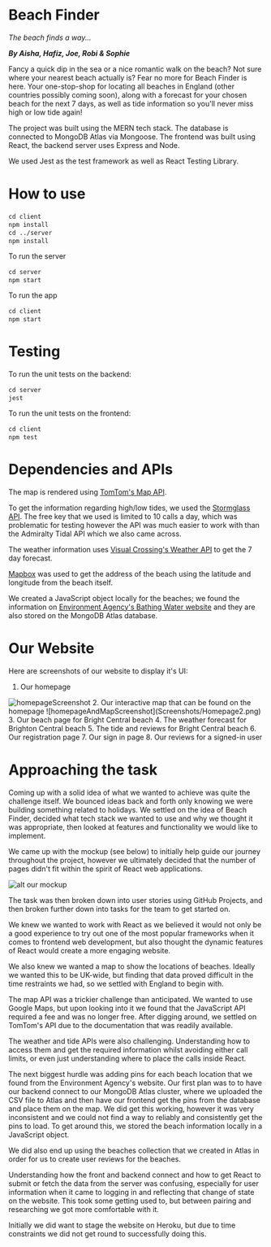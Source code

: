 # Beach Finder

_The beach finds a way..._

**_By Aisha, Hafiz, Joe, Robi & Sophie_**

Fancy a quick dip in the sea or a nice romantic walk on the beach? Not sure where your nearest beach actually is? Fear no more for Beach Finder is here. Your one-stop-shop for locating all beaches in England (other countries possibly coming soon), along with a forecast for your chosen beach for the next 7 days, as well as tide information so you'll never miss high or low tide again!

The project was built using the MERN tech stack. The database is connected to MongoDB Atlas via Mongoose. The frontend was built using React, the backend server uses Express and Node.

We used Jest as the test framework as well as React Testing Library.

# How to use

```console
cd client
npm install
cd ../server
npm install
```

To run the server

```console
cd server
npm start
```

To run the app

```console
cd client
npm start
```

# Testing

To run the unit tests on the backend:

```terminal
cd server
jest
```

To run the unit tests on the frontend:

```terminal
cd client
npm test
```

# Dependencies and APIs

The map is rendered using [TomTom's Map API](https://developer.tomtom.com/map-display-api/documentation/product-information/introduction).

To get the information regarding high/low tides, we used the [Stormglass API](https://stormglass.io/). The free key that we used is limited to 10 calls a day, which was problematic for testing however the API was much easier to work with than the Admiralty Tidal API which we also came across.

The weather information uses [Visual Crossing's Weather API](https://www.visualcrossing.com/weather-api) to get the 7 day forecast.

[Mapbox](https://www.mapbox.com/) was used to get the address of the beach using the latitude and longitude from the beach itself.

We created a JavaScript object locally for the beaches; we found the information on [Environment Agency's Bathing Water website](https://environment.data.gov.uk/bwq/profiles/) and they are also stored on the MongoDB Atlas database.

# Our Website

Here are screenshots of our website to display it's UI:

1. Our homepage
<img src="Screenshots/Homepage.png" alt="homepageScreenshot" width="200"/>
2. Our interactive map that can be found on the homepage
   ![homepageAndMapScreenshot](Screenshots/Homepage2.png)
3. Our beach page for Bright Central beach
4. The weather forecast for Brighton Central beach
5. The tide and reviews for Bright Central beach
6. Our registration page
7. Our sign in page
8. Our reviews for a signed-in user

# Approaching the task

Coming up with a solid idea of what we wanted to achieve was quite the challenge itself. We bounced ideas back and forth only knowing we were building something related to holidays. We settled on the idea of Beach Finder, decided what tech stack we wanted to use and why we thought it was appropriate, then looked at features and functionality we would like to implement.

We came up with the mockup (see below) to initially help guide our journey throughout the project, however we ultimately decided that the number of pages didn't fit within the spirit of React web applications.

![alt our mockup](https://s3.amazonaws.com/assets.mockflow.com/app/wireframepro/company/C67eed4c333cf41939ff2690a971adc19/projects/MsOxqHTlBh/pages/d97f3b133bd64695b87f11948a674509/image/d97f3b133bd64695b87f11948a674509.png?1659371621637)

The task was then broken down into user stories using GitHub Projects, and then broken further down into tasks for the team to get started on.

We knew we wanted to work with React as we believed it would not only be a good experience to try out one of the most popular frameworks when it comes to frontend web development, but also thought the dynamic features of React would create a more engaging website.

We also knew we wanted a map to show the locations of beaches. Ideally we wanted this to be UK-wide, but finding that data proved difficult in the time restraints we had, so we settled with England to begin with.

The map API was a trickier challenge than anticipated. We wanted to use Google Maps, but upon looking into it we found that the JavaScript API required a fee and was no longer free. After digging around, we settled on TomTom's API due to the documentation that was readily available.

The weather and tide APIs were also challenging. Understanding how to access them and get the required information whilst avoiding either call limits, or even just understanding where to place the calls inside React.

The next biggest hurdle was adding pins for each beach location that we found from the Environment Agency's website. Our first plan was to to have our backend connect to our MongoDB Atlas cluster, where we uploaded the CSV file to Atlas and then have our frontend get the pins from the database and place them on the map. We did get this working, however it was very inconsistent and we could not find a way to reliably and consistently get the pins to load. To get around this, we stored the beach information locally in a JavaScript object.

We did also end up using the beaches collection that we created in Atlas in order for us to create user reviews for the beaches.

Understanding how the front and backend connect and how to get React to submit or fetch the data from the server was confusing, especially for user information when it came to logging in and reflecting that change of state on the website. This took some getting used to, but between pairing and researching we got more comfortable with it.

Initially we did want to stage the website on Heroku, but due to time constraints we did not get round to successfully doing this.
